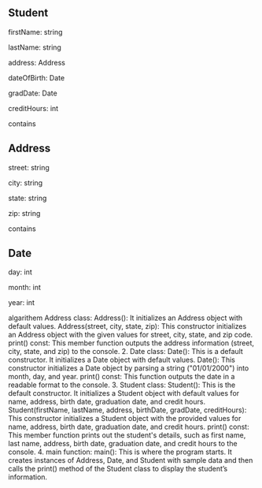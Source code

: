  Student
 -----------------
 firstName: string
 
 lastName: string
 
 address: Address
 
 dateOfBirth: Date
 
 gradDate: Date 
 
 creditHours: int

 contains
 
 Address
 --------------
 street: string 
 
 city: string
 
 state: string

 zip: string

 contains
 
 Date
 --------------
 day: int
 
 month: int
 
 year: int


 algarithem
 Address class:
Address(): It initializes an Address object with default values.
Address(street, city, state, zip): This constructor initializes an Address object with the given values for street, city, state, and zip code.
print() const: This member function outputs the address information (street, city, state, and zip) to the console.
2. Date class:
Date(): This is a default constructor. It initializes a Date object with default values.
Date(): This constructor initializes a Date object by parsing a string ("01/01/2000") into month, day, and year.
print() const: This function outputs the date in a readable format to the console.
3. Student class:
Student(): This is the default constructor. It initializes a Student object with default values for name, address, birth date, graduation date, and credit hours.
Student(firstName, lastName, address, birthDate, gradDate, creditHours): This constructor initializes a Student object with the provided values for name, address, birth date, graduation date, and credit hours.
print() const: This member function prints out the student's details, such as first name, last name, address, birth date, graduation date, and credit hours to the console.
4. main function:
main(): This is where the program starts. It creates instances of Address, Date, and Student with sample data and then calls the print() method of the Student class to display the student’s information.
